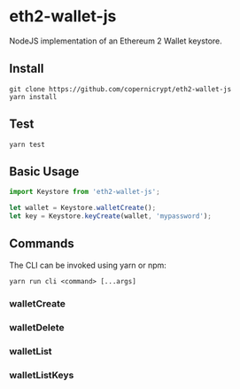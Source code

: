 # eth2-wallet-js
NodeJS implementation of an Ethereum 2 Wallet keystore.

## Install
```shell
git clone https://github.com/copernicrypt/eth2-wallet-js
yarn install
```

## Test

```shell
yarn test
```

## Basic Usage
```javascript
import Keystore from 'eth2-wallet-js';

let wallet = Keystore.walletCreate();
let key = Keystore.keyCreate(wallet, 'mypassword');

```

## Commands
The CLI can be invoked using yarn or npm:
```shell
yarn run cli <command> [...args]
```

### walletCreate

### walletDelete

### walletList

### walletListKeys
